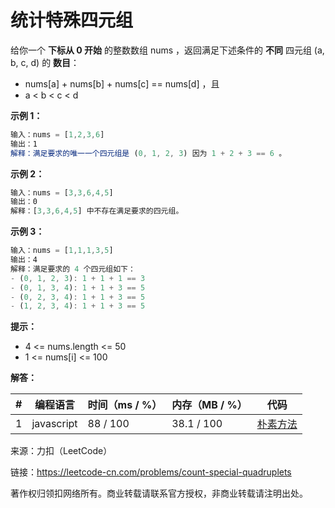 # 统计特殊四元组

给你一个 **下标从 0 开始** 的整数数组 nums ，返回满足下述条件的 **不同** 四元组 (a, b, c, d) 的 **数目**：

- nums[a] + nums[b] + nums[c] == nums[d] ，且
- a < b < c < d

**示例 1：**

``` javascript
输入：nums = [1,2,3,6]
输出：1
解释：满足要求的唯一一个四元组是 (0, 1, 2, 3) 因为 1 + 2 + 3 == 6 。
```

**示例 2：**

``` javascript
输入：nums = [3,3,6,4,5]
输出：0
解释：[3,3,6,4,5] 中不存在满足要求的四元组。
```

**示例 3：**

``` javascript
输入：nums = [1,1,1,3,5]
输出：4
解释：满足要求的 4 个四元组如下：
- (0, 1, 2, 3): 1 + 1 + 1 == 3
- (0, 1, 3, 4): 1 + 1 + 3 == 5
- (0, 2, 3, 4): 1 + 1 + 3 == 5
- (1, 2, 3, 4): 1 + 1 + 3 == 5
```

**提示：**

- 4 <= nums.length <= 50
- 1 <= nums[i] <= 100

**解答：**

**#**|**编程语言**|**时间（ms / %）**|**内存（MB / %）**|**代码**
--|--|--|--|--
1|javascript|88 / 100|38.1 / 100|[朴素方法](./javascript/ac_v1.js)

来源：力扣（LeetCode）

链接：https://leetcode-cn.com/problems/count-special-quadruplets

著作权归领扣网络所有。商业转载请联系官方授权，非商业转载请注明出处。
